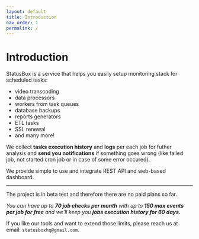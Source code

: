 ```yaml
---
layout: default
title: Introduction
nav_order: 1
permalink: /
---
```


# Introduction

StatusBox is a service that helps you easily setup monitoring stack for scheduled tasks:
- video transcoding
- data processors
- workers from task queues
- database backups
- reports generators
- ETL tasks
- SSL renewal
- and many more!

We collect **tasks execution history** and **logs** per each job for futher analysis and **send you notifications** if something goes wrong (like failed job, not started cron job or in case of some error occured).

We provide simple to use and integrate REST API and web-based dashboard.

<hr />

The project is in beta test and therefore there are no paid plans so far.

*You can have up to **70 job checks per month** with up to **150 max events per job for free** and we'll keep you **jobs execution history for 60 days.*** 

If you like our tools and want to extend those limits, please reach us at email: `statusboxhq@gmail.com`.
